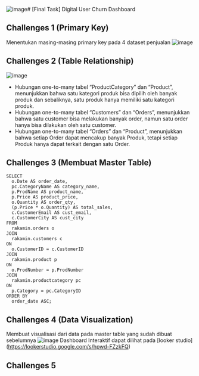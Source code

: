 ![image](https://github.com/HasnaAulia/Final-task-BIA-mei/assets/81562096/b2ad142e-08ec-4bb5-a792-52daf4295258)# [Final Task] Digital User Churn Dashboard

## Challenges 1 (Primary Key)
Menentukan masing-masing primary key pada 4 dataset penjualan
![image](https://github.com/HasnaAulia/Final-task-BIA-mei/assets/81562096/3ee9908e-e995-41c9-b21f-e875c10d35e0)

## Challenges 2 (Table Relationship)
![image](https://github.com/HasnaAulia/Final-task-BIA-mei/assets/81562096/f401e815-5a4a-4cc7-a403-476bead10fca)
- Hubungan one-to-many tabel “ProductCategory” dan “Product”, menunjukkan bahwa satu kategori produk bisa dipilih oleh banyak produk dan sebaliknya, satu produk hanya memiliki satu kategori produk.
- Hubungan one-to-many tabel “Customers” dan “Orders”, menunjukkan bahwa satu customer bisa melakukan banyak order, namun satu order hanya bisa dilakukan oleh satu customer.
- Hubungan one-to-many tabel “Orders” dan “Product”, menunjukkan bahwa setiap Order dapat mencakup banyak Produk, tetapi setiap Produk hanya dapat terkait dengan satu Order.

## Challenges 3 (Membuat Master Table)
```
SELECT
  o.Date AS order_date,
  pc.CategoryName AS category_name,
  p.ProdName AS product_name,
  p.Price AS product_price,
  o.Quantity AS order_qty,
  (p.Price * o.Quantity) AS total_sales,
  c.CustomerEmail AS cust_email,
  c.CustomerCity AS cust_city
FROM
  rakamin.orders o
JOIN
  rakamin.customers c
ON
  o.CustomerID = c.CustomerID
JOIN
  rakamin.product p
ON
  o.ProdNumber = p.ProdNumber
JOIN
  rakamin.productcategory pc
ON
  p.Category = pc.CategoryID
ORDER BY
  order_date ASC;
```

## Challenges 4 (Data Visualization)
Membuat visualisasi dari data pada master table yang sudah dibuat sebelumnya
![image](https://github.com/HasnaAulia/Final-task-BIA-mei/assets/81562096/b4607447-8f18-4aba-b576-4a0fe12b706b)
Dashboard Interaktif dapat dilihat pada [looker studio] (https://lookerstudio.google.com/s/hpwd-FZzkFQ)

## Challenges 5

